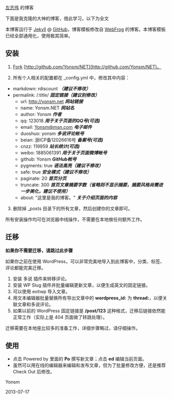 [左志伟](http://blog.my467.top) 的博客

下面是我克隆的大神的博客，借此学习，以下为全文



本博客运行于 [Jekyll](http://jekyllrb.com) @ [GitHub](http://github.com/Yonsm/NET)，博客模板修改自 [WebFrog](http://webfrogs.me/) 的博客。本博客模板已经全部通用化，使用极其简单。


## 安装

1. [Fork](https://github.com/Yonsm/NET/fork) [http://github.com/Yonsm/NET](http://github.com/Yonsm/NET)。

2. 所有个人相关的配置都在 _config.yml 中，修改其中内容：
  * markdown: rdiscount ***（建议不修改）***
  * permalink: /:title/ ***固定链接（建议别修改）***
	* url: http://yonsm.net ***网站链接***
	* name: Yonsm.NET ***网站名***
	* author: Yonsm ***作者***
	* qq: 123018 ***用于关于页面的QQ号(可选)***
	* email: Yonsm@msn.com ***电子邮件***
	* duoshuo: yonsm ***多说评论帐号***
	* beian:  浙ICP备12026616号 ***备案号(可选)***
	* cnzz: 119959 ***站长统计(可选)***
	* weibo: 1885061391 ***用于关于页面微博帐号***
	* github: Yonsm ***GitHub帐号***
	* pygments: true ***语法高亮（建议不修改）***
	* safe: true ***安全模式（建议不修改）***
	* paginate: 20 ***首页分页***
	* truncate: 300 ***首页文章摘要字数（省略则不显示摘要，摘要风格尚需进一步美化，建议不使用）***
	* about: "这里是我的博客。" ***关于介绍页面的内容***

3. 删除掉 _posts 目录下的所有文章，然后创建你的文章即可。

所有安装操作均可在浏览器中线操作，不需要在本地做任何额外工作。

## 迁移

**如果你不需要迁移，请跳过此步骤**

如果你之前在使用 WordPress，可以非常完美地导入到此博客中，分类、标签、评论都能完美迁移。

1. 安装 多说 插件来转移评论。
2. 安装 WP Slug 插件并批量编辑更新文章，以便生成英文的固定链接。
3. 可以使用 exitwp 导入文章。
4. 用文本编辑器批量替换所有导出文章中的 **wordpress_id:** 为 **thread:**，以便关联文章和多说评论。
5. 如果以前的 WordPress 固定链接是 **/post/123** 这种格式，迁移后链接依然能正常工作（实际上是 404 页面做了转跳处理）。

迁移需要在本地座比较多的准备工作，详细步骤略过，请仔细操作。

## 使用

* 点击 Powered by 里面的 **Po** 撰写新文章；点击 **ed** 编辑当前页面。
* 虽然可以用在线的编辑器来编辑和发布文章，但为了批量修改方便，还是推荐 Check Out 后修改。

Yonsm

2013-07-17
